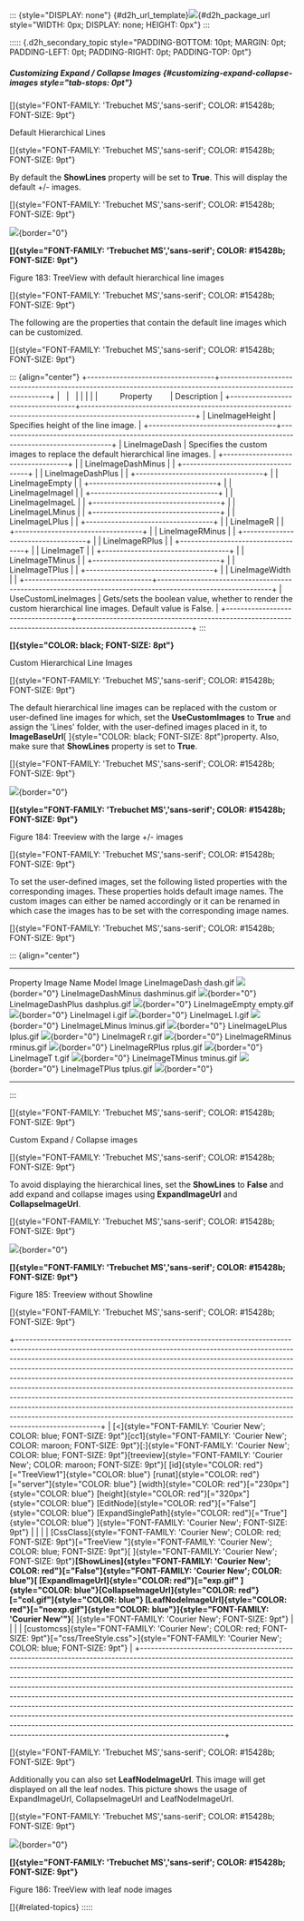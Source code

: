 ::: {style="DISPLAY: none"}
[](ms-xhelp:///?Id=d2h_url_template){#d2h_url_template}![](!package_url!){#d2h_package_url style="WIDTH: 0px; DISPLAY: none; HEIGHT: 0px"}
:::

::::: {.d2h_secondary_topic style="PADDING-BOTTOM: 10pt; MARGIN: 0pt; PADDING-LEFT: 0pt; PADDING-RIGHT: 0pt; PADDING-TOP: 0pt"}
##### Customizing Expand / Collapse Images {#customizing-expand-collapse-images style="tab-stops: 0pt"}

[]{style="FONT-FAMILY: 'Trebuchet MS','sans-serif'; COLOR: #15428b; FONT-SIZE: 9pt"} 

Default Hierarchical Lines

[]{style="FONT-FAMILY: 'Trebuchet MS','sans-serif'; COLOR: #15428b; FONT-SIZE: 9pt"} 

By default the **ShowLines** property will be set to **True**. This will display the default +/- images.

[]{style="FONT-FAMILY: 'Trebuchet MS','sans-serif'; COLOR: #15428b; FONT-SIZE: 9pt"} 

![](ImagesExt/image72_268.jpg){border="0"}

**[]{style="FONT-FAMILY: 'Trebuchet MS','sans-serif'; COLOR: #15428b; FONT-SIZE: 9pt"}** 

Figure 183: TreeView with default hierarchical line images

[]{style="FONT-FAMILY: 'Trebuchet MS','sans-serif'; COLOR: #15428b; FONT-SIZE: 9pt"} 

The following are the properties that contain the default line images which can be customized.

[]{style="FONT-FAMILY: 'Trebuchet MS','sans-serif'; COLOR: #15428b; FONT-SIZE: 9pt"} 

::: {align="center"}
+-----------------------------------+-------------------------------------------------------------------------------------------------------------+
|                                   |                                                                                                             |
|                                   |                                                                                                             |
|          Property                 | Description                                                                                                 |
+-----------------------------------+-------------------------------------------------------------------------------------------------------------+
| LineImageHeight                   | Specifies height of the line image.                                                                         |
+-----------------------------------+-------------------------------------------------------------------------------------------------------------+
| LineImageDash                     | Specifies the custom images to replace the default hierarchical line images.                                |
+-----------------------------------+                                                                                                             |
| LineImageDashMinus                |                                                                                                             |
+-----------------------------------+                                                                                                             |
| LineImageDashPlus                 |                                                                                                             |
+-----------------------------------+                                                                                                             |
| LineImageEmpty                    |                                                                                                             |
+-----------------------------------+                                                                                                             |
| LineImageImageI                   |                                                                                                             |
+-----------------------------------+                                                                                                             |
| LineImageImageL                   |                                                                                                             |
+-----------------------------------+                                                                                                             |
| LineImageLMinus                   |                                                                                                             |
+-----------------------------------+                                                                                                             |
| LineImageLPlus                    |                                                                                                             |
+-----------------------------------+                                                                                                             |
| LineImageR                        |                                                                                                             |
+-----------------------------------+                                                                                                             |
| LineImageRMinus                   |                                                                                                             |
+-----------------------------------+                                                                                                             |
| LineImageRPlus                    |                                                                                                             |
+-----------------------------------+                                                                                                             |
| LineImageT                        |                                                                                                             |
+-----------------------------------+                                                                                                             |
| LineImageTMinus                   |                                                                                                             |
+-----------------------------------+                                                                                                             |
| LineImageTPlus                    |                                                                                                             |
+-----------------------------------+                                                                                                             |
| LineImageWidth                    |                                                                                                             |
+-----------------------------------+-------------------------------------------------------------------------------------------------------------+
| UseCustomLineImages               | Gets/sets the boolean value, whether to render the custom hierarchical line images. Default value is False. |
+-----------------------------------+-------------------------------------------------------------------------------------------------------------+
:::

**[]{style="COLOR: black; FONT-SIZE: 8pt"}** 

Custom Hierarchical Line Images

[]{style="FONT-FAMILY: 'Trebuchet MS','sans-serif'; COLOR: #15428b; FONT-SIZE: 9pt"} 

The default hierarchical line images can be replaced with the custom or user-defined line images for which, set the **UseCustomImages** to **True** and assign the \'Lines\' folder, with the user-defined images placed in it, to **ImageBaseUrl**[ ]{style="COLOR: black; FONT-SIZE: 8pt"}property. Also, make sure that **ShowLines** property is set to **True**.

[]{style="FONT-FAMILY: 'Trebuchet MS','sans-serif'; COLOR: #15428b; FONT-SIZE: 9pt"} 

![](ImagesExt/image72_269.jpg){border="0"}

**[]{style="FONT-FAMILY: 'Trebuchet MS','sans-serif'; COLOR: #15428b; FONT-SIZE: 9pt"}** 

Figure 184: Treeview with the large +/- images

[]{style="FONT-FAMILY: 'Trebuchet MS','sans-serif'; COLOR: #15428b; FONT-SIZE: 9pt"} 

To set the user-defined images, set the following listed properties with the corresponding images. These properties holds default image names. The custom images can either be named accordingly or it can be renamed in which case the images has to be set with the corresponding image names.

[]{style="FONT-FAMILY: 'Trebuchet MS','sans-serif'; COLOR: #15428b; FONT-SIZE: 9pt"} 

::: {align="center"}
  -------------------- --------------- --------------------------------------------
  Property             Image Name      Model Image
  LineImageDash        dash.gif        ![](ImagesExt/image72_270.jpg){border="0"}
  LineImageDashMinus   dashminus.gif   ![](ImagesExt/image72_271.jpg){border="0"}
  LineImageDashPlus    dashplus.gif    ![](ImagesExt/image72_272.jpg){border="0"}
  LineImageEmpty       empty.gif       ![](ImagesExt/image72_273.jpg){border="0"}
  LineImageI           i.gif           ![](ImagesExt/image72_274.jpg){border="0"}
  LineImageL           l.gif           ![](ImagesExt/image72_275.jpg){border="0"}
  LineImageLMinus      lminus.gif      ![](ImagesExt/image72_276.jpg){border="0"}
  LineImageLPlus       lplus.gif       ![](ImagesExt/image72_277.jpg){border="0"}
  LineImageR           r.gif           ![](ImagesExt/image72_278.jpg){border="0"}
  LineImageRMinus      rminus.gif      ![](ImagesExt/image72_279.jpg){border="0"}
  LineImageRPlus       rplus.gif       ![](ImagesExt/image72_280.jpg){border="0"}
  LineImageT           t.gif           ![](ImagesExt/image72_281.jpg){border="0"}
  LineImageTMinus      tminus.gif      ![](ImagesExt/image72_282.jpg){border="0"}
  LineImageTPlus       tplus.gif       ![](ImagesExt/image72_283.jpg){border="0"}
  -------------------- --------------- --------------------------------------------
:::

[]{style="FONT-FAMILY: 'Trebuchet MS','sans-serif'; COLOR: #15428b; FONT-SIZE: 9pt"} 

Custom Expand / Collapse images

[]{style="FONT-FAMILY: 'Trebuchet MS','sans-serif'; COLOR: #15428b; FONT-SIZE: 9pt"} 

To avoid displaying the hierarchical lines, set the **ShowLines** to **False** and add expand and collapse images using **ExpandImageUrl** and **CollapseImageUrl**.

[]{style="FONT-FAMILY: 'Trebuchet MS','sans-serif'; COLOR: #15428b; FONT-SIZE: 9pt"} 

![](ImagesExt/image72_284.jpg){border="0"}

**[]{style="FONT-FAMILY: 'Trebuchet MS','sans-serif'; COLOR: #15428b; FONT-SIZE: 9pt"}** 

Figure 185: Treeview without Showline

[]{style="FONT-FAMILY: 'Trebuchet MS','sans-serif'; COLOR: #15428b; FONT-SIZE: 9pt"} 

+-----------------------------------------------------------------------------------------------------------------------------------------------------------------------------------------------------------------------------------------------------------------------------------------------------------------------------------------------------------------------------------------------------------------------------------------------------------------------------------------------------------------------------------------------------------------------------------------------------------------------------------------------------------------------------------------------------------------------------------------------------+
| [\<]{style="FONT-FAMILY: 'Courier New'; COLOR: blue; FONT-SIZE: 9pt"}[cc1]{style="FONT-FAMILY: 'Courier New'; COLOR: maroon; FONT-SIZE: 9pt"}[:]{style="FONT-FAMILY: 'Courier New'; COLOR: blue; FONT-SIZE: 9pt"}[treeview]{style="FONT-FAMILY: 'Courier New'; COLOR: maroon; FONT-SIZE: 9pt"}[ [id]{style="COLOR: red"}[=\"TreeView1\"]{style="COLOR: blue"} [runat]{style="COLOR: red"}[=\"server\"]{style="COLOR: blue"} [width]{style="COLOR: red"}[=\"230px\"]{style="COLOR: blue"} [height]{style="COLOR: red"}[=\"320px\"]{style="COLOR: blue"} [EditNode]{style="COLOR: red"}[=\"False\"]{style="COLOR: blue"} [ExpandSinglePath]{style="COLOR: red"}[=\"True\"]{style="COLOR: blue"} ]{style="FONT-FAMILY: 'Courier New'; FONT-SIZE: 9pt"} |
|                                                                                                                                                                                                                                                                                                                                                                                                                                                                                                                                                                                                                                                                                                                                                     |
| [CssClass]{style="FONT-FAMILY: 'Courier New'; COLOR: red; FONT-SIZE: 9pt"}[=\"TreeView \"]{style="FONT-FAMILY: 'Courier New'; COLOR: blue; FONT-SIZE: 9pt"}[ ]{style="FONT-FAMILY: 'Courier New'; FONT-SIZE: 9pt"}**[ShowLines]{style="FONT-FAMILY: 'Courier New'; COLOR: red"}[=\"False\"]{style="FONT-FAMILY: 'Courier New'; COLOR: blue"}[ [ExpandImageUrl]{style="COLOR: red"}[=\"exp.gif\" ]{style="COLOR: blue"}[CollapseImageUrl]{style="COLOR: red"}[=\"col.gif\"]{style="COLOR: blue"} [LeafNodeImageUrl]{style="COLOR: red"}[=\"noexp.gif\"]{style="COLOR: blue"}]{style="FONT-FAMILY: 'Courier New'"}**[ ]{style="FONT-FAMILY: 'Courier New'; FONT-SIZE: 9pt"}                                                                           |
|                                                                                                                                                                                                                                                                                                                                                                                                                                                                                                                                                                                                                                                                                                                                                     |
| [customcss]{style="FONT-FAMILY: 'Courier New'; COLOR: red; FONT-SIZE: 9pt"}[=\"css/TreeStyle.css\"\>]{style="FONT-FAMILY: 'Courier New'; COLOR: blue; FONT-SIZE: 9pt"}                                                                                                                                                                                                                                                                                                                                                                                                                                                                                                                                                                              |
+-----------------------------------------------------------------------------------------------------------------------------------------------------------------------------------------------------------------------------------------------------------------------------------------------------------------------------------------------------------------------------------------------------------------------------------------------------------------------------------------------------------------------------------------------------------------------------------------------------------------------------------------------------------------------------------------------------------------------------------------------------+

[]{style="FONT-FAMILY: 'Trebuchet MS','sans-serif'; COLOR: #15428b; FONT-SIZE: 9pt"} 

Additionally you can also set **LeafNodeImageUrl**. This image will get displayed on all the leaf nodes. This picture shows the usage of ExpandImageUrl, CollapseImageUrl and LeafNodeImageUrl.

[]{style="FONT-FAMILY: 'Trebuchet MS','sans-serif'; COLOR: #15428b; FONT-SIZE: 9pt"} 

![](ImagesExt/image72_285.jpg){border="0"}

**[]{style="FONT-FAMILY: 'Trebuchet MS','sans-serif'; COLOR: #15428b; FONT-SIZE: 9pt"}** 

Figure 186: TreeView with leaf node images

[]{#related-topics}
:::::
